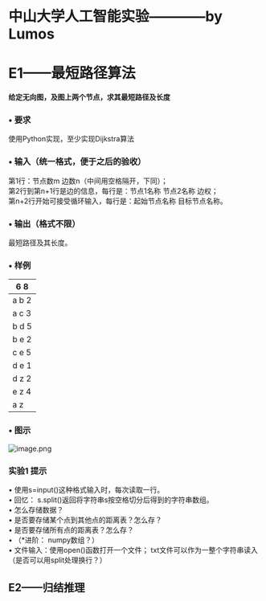 <a name="CDigV"></a>
# 中山大学人工智能实验————by Lumos
<a name="UsEhe"></a>
# E1——最短路径算法
**给定无向图，及图上两个节点，求其最短路径及长度**
<a name="ZijcH"></a>
### • 要求
使用Python实现，至少实现Dijkstra算法
<a name="CX82E"></a>
### • 输入（统一格式，便于之后的验收）
第1行：节点数m 边数n（中间用空格隔开，下同）；<br />第2行到第n+1行是边的信息，每行是：节点1名称 节点2名称 边权；<br />第n+2行开始可接受循环输入，每行是：起始节点名称 目标节点名称。
<a name="aty4R"></a>
### • 输出（格式不限）
最短路径及其长度。
<a name="h3rGG"></a>
### • 样例
| 6 8 |
| --- |
| a b 2 |
| a c 3 |
| b d 5 |
| b e 2 |
| c e 5 |
| d e 1 |
| d z 2 |
| e z 4 |
| a z |

<a name="jjNFY"></a>
### • 图示
![image.png](https://cdn.nlark.com/yuque/0/2024/png/40485409/1710947030347-b1538925-fea9-4a0f-b826-ed247b5ea1e8.png#averageHue=%23fdfdfd&clientId=u38ce6883-1279-4&from=paste&height=287&id=ue45f0ebf&originHeight=604&originWidth=905&originalType=binary&ratio=1.5&rotation=0&showTitle=false&size=54530&status=done&style=none&taskId=u5e391974-de49-4d0c-812c-b397d313830&title=&width=430)
<a name="n0D0W"></a>
### 实验1 提示
• 使用s=input()这种格式输入时，每次读取一行。<br />• 回忆： s.split()返回将字符串s按空格切分后得到的字符串数组。<br />• 怎么存储数据？<br />• 是否要存储某个点到其他点的距离表？怎么存？<br />• 是否要存储所有点的距离表？怎么存？<br />• （*进阶： numpy数组？）<br />• 文件输入：使用open()函数打开一个文件； txt文件可以作为一整个字符串读入（是否可以用split处理换行？）



<a name="N6DPa"></a>
## E2——归结推理
